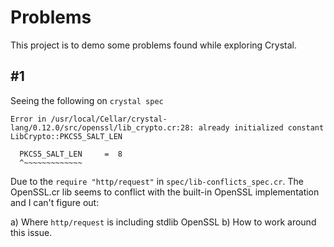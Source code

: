 # Problems

This project is to demo some problems found while exploring Crystal.

## #1

Seeing the following on `crystal spec`

```
Error in /usr/local/Cellar/crystal-lang/0.12.0/src/openssl/lib_crypto.cr:28: already initialized constant LibCrypto::PKCS5_SALT_LEN

  PKCS5_SALT_LEN     =  8
  ^~~~~~~~~~~~~~
```

Due to the `require "http/request"` in `spec/lib-conflicts_spec.cr`. The OpenSSL.cr lib seems to conflict with the built-in OpenSSL implementation and I can't figure out:

a) Where `http/request` is including stdlib OpenSSL
b) How to work around this issue.
